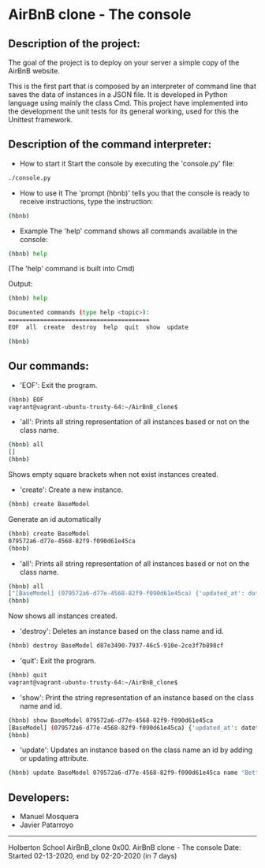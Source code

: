 # AirBnB clone - The console

## Description of the project:
The goal of the project is to deploy on your server a simple copy of the AirBnB website.

This is the first part that is composed by an interpreter of command line that saves the data of instances in a JSON file. It is developed in Python language using mainly the class Cmd.
This project have implemented into the development the unit tests for its general working, used for this the Unittest framework.

## Description of the command interpreter:
- How to start it
Start the console by executing the 'console.py' file:
```bash
./console.py
```
- How to use it
The 'prompt (hbnb)' tells you that the console is ready to receive instructions, type the instruction:
```bash
(hbnb) 
```
- Example
The 'help' command shows all commands available in the console:
```bash
(hbnb) help
```
(The 'help' command is built into Cmd)

Output:
```bash
(hbnb) help

Documented commands (type help <topic>):
========================================
EOF  all  create  destroy  help  quit  show  update

(hbnb) 
```

## Our commands:
- 'EOF': Exit the program.
```bash
(hbnb) EOF
vagrant@vagrant-ubuntu-trusty-64:~/AirBnB_clone$ 
```

- 'all': Prints all string representation of all instances based or not on the class name.
```bash
(hbnb) all
[]
(hbnb) 
```
Shows empty square brackets when not exist instances created.

- 'create': Create a new instance.
```bash
(hbnb) create BaseModel
```
Generate an id automatically
```bash
(hbnb) create BaseModel
079572a6-d77e-4568-82f9-f090d61e45ca
(hbnb) 
```

- 'all': Prints all string representation of all instances based or not on the class name.
```bash
(hbnb) all
["[BaseModel] (079572a6-d77e-4568-82f9-f090d61e45ca) {'updated_at': datetime.datetime(2020, 2, 20, 16, 38, 47, 970448), 'created_at': datetime.datetime(2020, 2, 20, 16, 38, 47, 970419), 'id': '079572a6-d77e-4568-82f9-f090d61e45ca'}"]
(hbnb) 
```
Now shows all instances created.

- 'destroy': Deletes an instance based on the class name and id.
```bash
(hbnb) destroy BaseModel d87e3490-7937-46c5-910e-2ce3f7b898cf
```

- 'quit': Exit the program.
```bash
(hbnb) quit
vagrant@vagrant-ubuntu-trusty-64:~/AirBnB_clone$ 
```

- 'show': Print the string representation of an instance based on the class name and id.
```bash
(hbnb) show BaseModel 079572a6-d77e-4568-82f9-f090d61e45ca
[BaseModel] (079572a6-d77e-4568-82f9-f090d61e45ca) {'updated_at': datetime.datetime(2020, 2, 20, 16, 38, 47, 970448), 'created_at': datetime.datetime(2020, 2, 20, 16, 38, 47, 970419), 'id': '079572a6-d77e-4568-82f9-f090d61e45ca'}
(hbnb) 
```

- 'update': Updates an instance based on the class name an id by adding or updating attribute.
```bash
(hbnb) update BaseModel 079572a6-d77e-4568-82f9-f090d61e45ca name "Betty"
```

## Developers:
- Manuel Mosquera
- Javier Patarroyo

--------------------------------
Holberton School
AirBnB_clone
0x00. AirBnB clone - The console
Date: Started 02-13-2020, end by 02-20-2020 (in 7 days)
